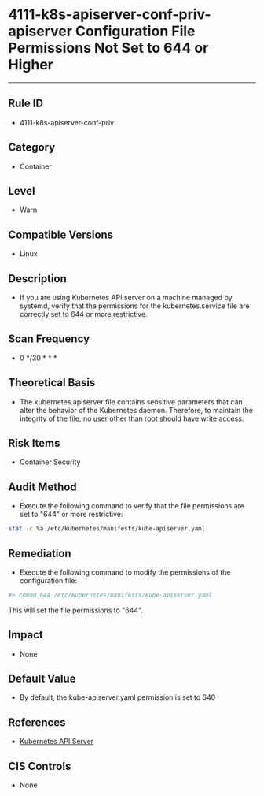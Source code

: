 # 4111-k8s-apiserver-conf-priv-apiserver Configuration File Permissions Not Set to 644 or Higher
---

## Rule ID

- 4111-k8s-apiserver-conf-priv


## Category

- Container


## Level

- Warn


## Compatible Versions

- Linux


## Description

- If you are using Kubernetes API server on a machine managed by systemd, verify that the permissions for the kubernetes.service file are correctly set to 644 or more restrictive.


## Scan Frequency
- 0 */30 * * *


## Theoretical Basis

- The kubernetes.apiserver file contains sensitive parameters that can alter the behavior of the Kubernetes daemon. Therefore, to maintain the integrity of the file, no user other than root should have write access.


## Risk Items

- Container Security


## Audit Method

- Execute the following command to verify that the file permissions are set to "644" or more restrictive:

```bash
stat -c %a /etc/kubernetes/manifests/kube-apiserver.yaml
```

## Remediation

- Execute the following command to modify the permissions of the configuration file:
```bash
#> chmod 644 /etc/kubernetes/manifests/kube-apiserver.yaml
```
This will set the file permissions to "644".


## Impact

- None


## Default Value

- By default, the kube-apiserver.yaml permission is set to 640


## References

- [Kubernetes API Server](https://kubernetes.io/docs/admin/kube-apiserver/)


## CIS Controls

- None